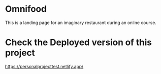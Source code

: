 # Omnifood
This is a landing page for an imaginary restaurant during an online course.
# Check the Deployed version of this project
https://personalprojecttest.netlify.app/
